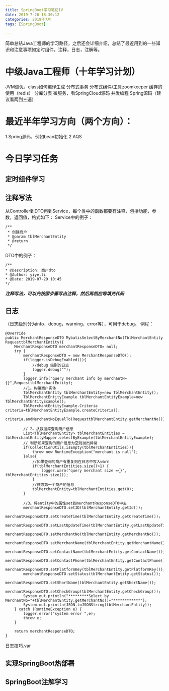 ```yaml
---
title: SpringBoot学习笔记IV
date: 2019-7-26 18:30:12
categories: 2019年7月
tags: [SpringBoot]

---
```


简单总结Java工程师的学习路径，之后还会详细介绍，总结了最近用到的一些知识和注意事项如定时组件，注释，日志，注解等。

<!-- more -->

#  中级Java工程师（十年学习计划）
JVM调优，class如何编译生成
分布式事务
分布式组件/工具zoomkeeper
缓存的使用（redis）
分库分表
微服务，看SpringCloud源码
并发编程
Spring源码（建议看两到三遍）

# 最近半年学习方向（两个方向）：
1.Spring源码，例如bean初始化
2.AQS

# 今日学习任务
## 定时组件学习
## 注释写法
从Controller到DTO再到Service，每个类中的函数都要有注释，包括功能，参数，返回值，格式如下：
Service中的例子：

    /**
     * 创建商户
     * @param tblMerchantEntity
     * @return
     */

DTO中的例子：

    /**
    * @Description: 商户dto
    * @Author: yiye.li
    * @Date: 2019-07-29 10:45
    */

***注释写法，可以先按照步骤写出注释，然后再相应等填充代码***

## 日志
（日志级别分为info，debug，warning，error等），可用于debug。
例程：

    @Override
    public MerchantResponseDTO MybatisSelectByMerchantNo(TblMerchantEntity RequesttblMerchantEntity){
        MerchantResponseDTO merchantResponseDTO= null;
        try {
            merchantResponseDTO = new MerchantResponseDTO();
            if(logger.isDebugEnabled()){
                //debug 级别的日志
                logger.debug("");
            }
            logger.info("query merchant info by merchantN={}",RequesttblMerchantEntity);
            //1。构建商户实体
            TblMerchantEntity tblMerchantEntity=new TblMerchantEntity();
            TblMerchantEntityExample tblMerchantEntityExample=new TblMerchantEntityExample();
            TblMerchantEntityExample.Criteria criteria=tblMerchantEntityExample.createCriteria();
            criteria.andMerchantNoEqualTo(RequesttblMerchantEntity.getMerchantNo());

            // 2。从数据库查询商户信息
            List<TblMerchantEntity> tblMerchantEntities = tblMerchantEntityMapper.selectByExample(tblMerchantEntityExample);
            // 判断如果查询的商户信息为空则抛出异常
            if(CollectionUtils.isEmpty(tblMerchantEntities)){
                throw new RuntimeException("merchant is null");
            }else{
                //如果查询的商户有重复则在日志中写入warn
                if(tblMerchantEntities.size()>1) {
                    logger.warn("query merchant size ={}", tblMerchantEntities.size());
                }
                //获取第一个商户的信息
                tblMerchantEntity=tblMerchantEntities.get(0);
            }

            //3。将entity中的属性set到merchantResponseDTO中去
            merchantResponseDTO.setID(tblMerchantEntity.getId());
            merchantResponseDTO.setCreateTime(tblMerchantEntity.getCreateTime());
            merchantResponseDTO.setLastUpdateTime(tblMerchantEntity.getLastUpdateTime());
            merchantResponseDTO.setMerchantNo(tblMerchantEntity.getMerchantNo());
            merchantResponseDTO.setMerchantName(tblMerchantEntity.getMerchantName());
            merchantResponseDTO.setContactName(tblMerchantEntity.getContactName());
            merchantResponseDTO.setContactPhone(tblMerchantEntity.getContactPhone());
            merchantResponseDTO.setPlatformKey(tblMerchantEntity.getPlatformKey());
            merchantResponseDTO.setStatus(tblMerchantEntity.getStatus());
            merchantResponseDTO.setShortName(tblMerchantEntity.getShortName());
            merchantResponseDTO.setCheckGroup(tblMerchantEntity.getCheckGroup());
            System.out.println("*********Select by MerchantNo="+tblMerchantEntity.getMerchantNo()+"************");
            System.out.println(JSON.toJSONString(tblMerchantEntity));
        } catch (RuntimeException e) {
            logger.error("system error ",e);
            throw e;
        }

        return merchantResponseDTO;
    }

日志技巧.var

## 实现SpringBoot热部署

## SpringBoot注解学习
